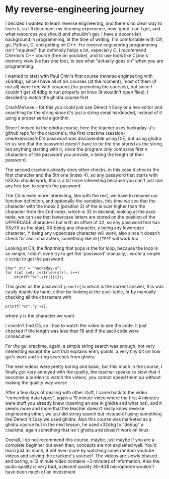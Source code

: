 # My reverse-engineering journey
I decided I wanted to learn reverse engineering, and there's no clear way to learn it, so I'll document my learning experience, how 'good' can I get, and what resources you should and shouldn't get.
I have a decent-ish background in programming, at the time of writing, I'm comfortable with C#, go, Python, C, and getting int C++. For reverse engineering programming isn't "required", but definitely helps a lot, especially C, I recommend Cherno's C++ course (free on youtube), and to use tools like CLion's memory view (vs has one too), to see what "actually goes on" when you are programming.

I wanted to start with Paul Chin's first course (reverse engineering with x64dbg), since I have all of his courses (at the moment), most of them (if not all) were free with coupons (for promoting the courses), but since I couldn't get x64dbg to run properly on linux (it wouldn't open files), I decided to watch the ghidra course first

CrackMe1.exe - for this you could just use Detect it Easy or a hex editor and searching for the string since it's just a string serial hardcoded, instead of it using a proper serial algorithm.

Since I moved to the ghidra course, here the teacher uses hackaday-u's github repo for the crackme's, the first crackme (session-one/exercises/c1)'s password was discoverable using DIE, but using ghidra let us see that the password doesn't have to be the one stored as the string, but anything starting with it, since the program only compares first n characters of the password you provide, n being the length of their password.

The second crackme already does other checks, in this case it checks the first character and the 5th one (index 4), so any password that starts with hXXXu should work, this is a bit more interesting because you can't just use any hex tool to search the password

The C3 is even more interesting, like with the rest, we have to rename our function definition, and optionally the variables, this time we see that the character with the index 2 (position 3) of the is `0x20` higher than the character from the 2nd index, which is 32 in decimal, looking at the ascii table, we can see that lowercase letters are stored on the position of the UPPERCASE characters but with an offset of 32, so any password that has XXyYX as the start, XX being any character, y being any lowercase character, Y being any uppercase character will work, also since it doesn't check for ascii characters, something like `XX{[TEST` will work too

Looking at C4, the first thing that pops is the for loop, because the loop is so simple, I didn't evne try to get the 'password' manually, i wrote a simple c script to get the password
```
char* str = "hackaday-u";  
for (int i=0; i<strlen(str); i++)  
    printf("%c",str[i]+2);
```
This gives us the password ``jcemcfc{/w`` which is the correct answer, this was easily doable by hand, either by looking at the ascii table, or by manually checking all the characters with
```
printf("%c",'y'+2);
```
where y is the character we want.

I couldn't find C5, so I had to watch the video to see the code. It just checked if the length was less than 16 and if the ascii code were consecutive

For the gui crackme, again, a simple string search was enough, not very interesting except the part that explains entry points, a very tiny bit on how gui's work and string searches from ghidra

The next videos were pretty boring and basic, but this much in the course, I finally got very annoyed with the quality, the teacher speaks so slow that it becomes a burden to watch the videos, you cannot speed them up without making the quality way worse

After a few days of dealing with other stuff, I came back to the video "converting data types", again a 10 minute video where the first 4 minutes were stuff you already knew (opening an exe in ghidra and what not), and it seems more and more that the teacher doesn't really know reverse engineering either, we just did string search but instead of using something like Detect It Easy we used ghidra.
Also this course was marketed as a ghidra course but in the next lesson, he used x32dbg to "debug" a crackme, again something that isn't ghidra and doesn't work on linux.

Overall, I do not recommend this course, maybe, just maybe if you are a complete beginner but even then, concepts are not explained well.
You'd learn just as much, if not even more by watching some random youtube videos and solving the crackme's yourself. The videos are slowly phased and boring, a 12 minute video contains ~3 minutes of information. Also the audio quality is very bad, a decent quality 30-40$ microphone wouldn't have been much of an investment